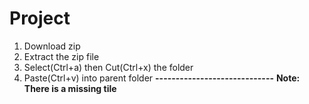 # Project
1. Download zip
2. Extract the zip file
3. Select(Ctrl+a) then Cut(Ctrl+x) the folder
4. Paste(Ctrl+v) into parent folder
**-----------------------------**
**Note: There is a missing tile**
